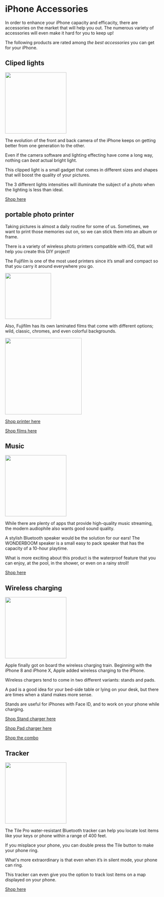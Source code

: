 
# iPhone Accessories

In order to enhance your iPhone capacity and efficacity, there are accessories on the market that will help you out. The numerous variety of accessories will even make it hard for you to keep up!

The following products are rated among *the best accessories* you can get for your iPhone.

## Cliped lights

<img src="https://encrypted-tbn0.gstatic.com/images?q=tbn%3AANd9GcQGjc2xjy3bOs1LMYEpWfLmFljGS40UkHOovg&usqp=CAU" width="200">

The evolution of the front and back camera of the iPhone keeps on getting better from one generation to the other. 

Even if the camera software and lighting effecting have come a long way, nothing can *beat* actual bright light. 

This clipped light is a small gadget that comes in different sizes and shapes that will boost the quality of your pictures.

The 3 different lights intensities will illuminate the subject of a photo when the lighting is less than ideal.

[Shop here](https://www.amazon.ca/dp/B07VHNK9KM/ref=cm_sw_em_r_mt_dp_zfSqFbVK8Q4E0)

## portable photo printer

Taking pictures is almost a daily routine for some of us. Sometimes, we want to print those memories out on, so we can stick them into an album or frame.

There is a variety of wireless photo printers compatible with iOS, that will help you create this DIY project!

The Fujifilm is one of the most used printers since it’s small and compact so that you carry it around everywhere you go.

<img src="https://i5.walmartimages.ca/images/Enlarge/351/930/6000200351930.jpg" width="150">

Also, Fujifilm has its own laminated films that come with different options; wild, classic, chromes, and even colorful backgrounds. 

<img src="https://www.kamera-express.be/media/c36f365f-2eba-4a99-bf1d-4a4afe78d36c/Geen%20naam.jpg.aspx" width="250">

[Shop printer here](https://www.amazon.ca/-/fr/dp/B01GTKG5Z8/ref=twister_B01K3EPNKE?_encoding=UTF8&psc=1)

[Shop films here](https://www.amazon.ca/Fujifilm-Instax-Twin-Pack-Exposures/dp/B00EB4ADQW/ref=pd_bxgy_img_2/136-2284023-8459600?_encoding=UTF8&pd_rd_i=B00EB4ADQW&pd_rd_r=6c169bfd-3c89-470d-ae84-ffc12109f591&pd_rd_w=CStdx&pd_rd_wg=8bVVR&pf_rd_p=651c6196-5161-4602-81e9-26b0f9bf89e1&pf_rd_r=6GNMNXM90FFDZWWR7BAV&psc=1&refRID=6GNMNXM90FFDZWWR7BAV)

## Music

<img src="https://images-na.ssl-images-amazon.com/images/I/61JUtJNaYCL._AC_SX466_.jpg" width="200">

While there are plenty of apps that provide high-quality music streaming, the modern audiophile also wants good sound quality.

A stylish Bluetooth speaker would be the solution for our ears! The WONDERBOOM speaker is a small easy to pack speaker that has the capacity of a 10-hour playtime. 

What is more exciting about this product is the waterproof feature that you can enjoy, at the pool, in the shower, or even on a rainy stroll!

[Shop here](https://www.amazon.com/Ultimate-Ears-WONDERBOOM-Waterproof-Bluetooth/dp/B06XH3PWSF)

## Wireless charging

<img src="https://imgaz.staticbg.com/thumb/large/oaupload/banggood/images/AF/9D/425a098d-7b39-4de4-8fe3-cfdfe7d578af.jpg" width="200">

Apple finally got on board the wireless charging train. Beginning with the iPhone 8 and iPhone X, Apple added wireless charging to the iPhone.

Wireless chargers tend to come in two different variants: stands and pads.

A pad is a good idea for your bed-side table or lying on your desk, but there are times when a stand makes more sense. 

Stands are useful for iPhones with Face ID, and to work on your phone while charging.

[Shop Stand charger here](https://www.amazon.ca/dp/B0753Z4PGC/ref=cm_sw_em_r_mt_dp_3dTqFb9WXRMJJ)

[Shop Pad charger here](https://www.amazon.ca/dp/B00C40OG22/ref=cm_sw_em_r_mt_dp_DdTqFbCWFG36N)

[Shop the combo](https://www.amazon.ca/dp/B085LBL7VJ/ref=cm_sw_em_r_mt_dp_27SqFbKH4KP0C)

## Tracker

<img src="https://images-ctfassets.thetileapp.com/zu5ihvi7m05g/5FpCBGJeABh26dGbZHt0wp/6b989c48b9be0b6972b80f24371258d7/Pro_Blk.jpg" width="200">

The Tile Pro water-resistant Bluetooth tracker can help you locate lost items like your keys or phone within a range of 400 feet.

If you misplace your phone, you can double press the Tile button to make your phone ring.

What's more extraordinary is that even when it’s in silent mode, your phone can ring.

This tracker can even give you the option to track lost items on a map displayed on your phone.

[Shop here](https://www.amazon.ca/dp/B07W9B83YV/ref=cm_sw_em_r_mt_dp_EgTqFbVH8NNDS)
